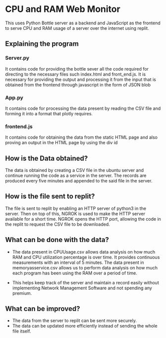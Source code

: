 # CPU and RAM Web Monitor
This uses Python Bottle server as a backend and JavaScript as the frontend to serve CPU and RAM usage of a server over the internet using replit.

## Explaining the program
### Server.py
It contains code for providing the bottle sever all the code required for directing to the necessary files such index.html and front_end.js. It is necessary for providing the output and processing it from the input that is obtained from the frontend through javascript in the form of JSON blob

### App.py
It contains code for processing the data present by reading the CSV file and forming it into a format that plotly requires.

### frontend.js
It contains code for obtaining the data from the static HTML page and also proving an output in the HTML page by using the div id

## How is the Data obtained?
The data is obtained by creating a CSV file in the ubuntu server and continue running the code as a service in the server. The records are produced every five minutes and appended to the said file in the server.

## How is the file sent to replit?
The file is sent to replit by enabling an HTTP server of python3 in the server. Then on top of this, NGROK is used to make the HTTP server available for a short time. NGROK opens the HTTP port, allowing the code in the replit to request the CSV file to be downloaded.

## What can be done with the data?
* The data present in CPUUsage.csv allows data analysis on how much RAM and CPU utilization percentage is over time. It provides continuous measurements with an interval of 5 minutes.
The data present in memoryasservice.csv allows us to perform data analysis on how much each program has been using the RAM over a period of time.

* This helps keep track of the server and maintain a record easily without implementing Network Management Software and not spending any premium.

## What can be improved?
* The data from the server to replit can be sent more securely.
* The data can be updated more efficiently instead of sending the whole file itself.
